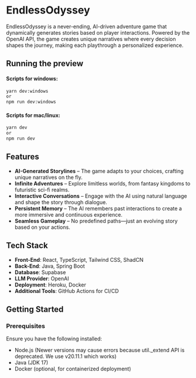 # EndlessOdyssey

EndlessOdyssey is a never-ending, AI-driven adventure game that dynamically generates stories based on player interactions. Powered by the OpenAI API, the game creates unique narratives where every decision shapes the journey, making each playthrough a personalized experience.

## Running the preview

#### Scripts for windows:

```bash
yarn dev:windows
or
npm run dev:windows
```

#### Scripts for mac/linux:

```bash
yarn dev
or
npm run dev
```

## Features

- **AI-Generated Storylines** – The game adapts to your choices, crafting unique narratives on the fly.
- **Infinite Adventures** – Explore limitless worlds, from fantasy kingdoms to futuristic sci-fi realms.
- **Interactive Conversations** – Engage with the AI using natural language and shape the story through dialogue.
- **Persistent Memory** – The AI remembers past interactions to create a more immersive and continuous experience.
- **Seamless Gameplay** – No predefined paths—just an evolving story based on your actions.

## Tech Stack

- **Front-End**: React, TypeScript, Tailwind CSS, ShadCN
- **Back-End**: Java, Spring Boot
- **Database**: Supabase
- **LLM Provider**: OpenAI
- **Deployment**: Heroku, Docker
- **Additional Tools**: GitHub Actions for CI/CD

## Getting Started

### Prerequisites

Ensure you have the following installed:

- Node.js (Newer versions may cause errors because util.\_extend API is deprecated. We use v20.11.1 which works)
- Java (JDK 17)
- Docker (optional, for containerized deployment)

